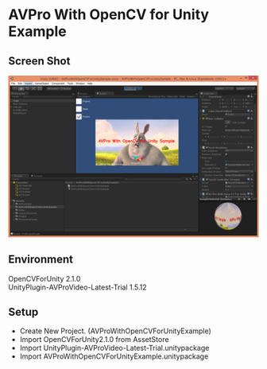﻿AVPro With OpenCV for Unity Example
====================

Screen Shot
-----
![ScreenShot.PNG](ScreenShot.PNG)


Environment
-----
OpenCVForUnity 2.1.0  
UnityPlugin-AVProVideo-Latest-Trial 1.5.12


Setup
-----
* Create New Project. (AVProWithOpenCVForUnityExample)
* Import OpenCVForUnity2.1.0 from AssetStore
* Import UnityPlugin-AVProVideo-Latest-Trial.unitypackage
* Import AVProWithOpenCVForUnityExample.unitypackage
